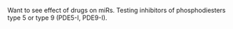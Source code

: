 Want to see effect of drugs on miRs. 
Testing inhibitors of phosphodiesters type 5 or type 9 (PDE5-I, PDE9-I).

